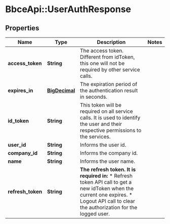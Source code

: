 # BbceApi::UserAuthResponse

## Properties
Name | Type | Description | Notes
------------ | ------------- | ------------- | -------------
**access_token** | **String** | The access token.  Different from idToken, this one will not be required by other service calls. | 
**expires_in** | [**BigDecimal**](BigDecimal.md) | The expiration period of the authentication result in seconds. | 
**id_token** | **String** | This token will be required on all service calls.  It is used to identify the user and their respective permissions to the services. | 
**user_id** | **String** | Informs the user id. | 
**company_id** | **String** | Informs the company id. | 
**name** | **String** | Informs the user name. | 
**refresh_token** | **String** | **The refresh token. It is required in:** * Refresh token API call to get a new idToken when the current one expires. * Logout API call to clear the authorization for the logged user.  | 

